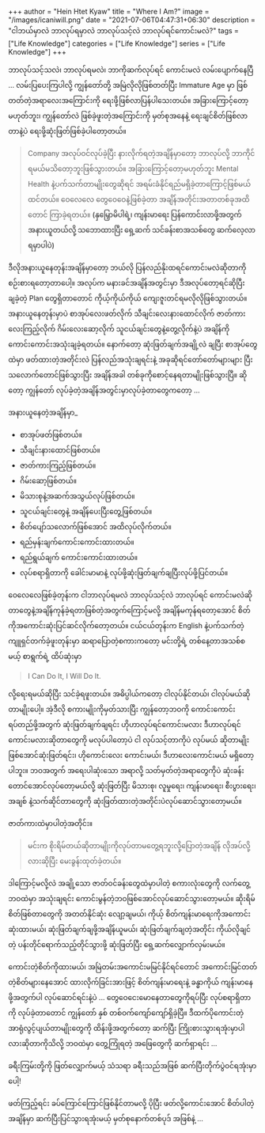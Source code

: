 +++
author = "Hein Htet Kyaw"
title = "Where I Am?"
image = "/images/icaniwill.png"
date = "2021-07-06T04:47:31+06:30"
description = "ငါဘယ်မှာလဲ ဘာလုပ်ရမှာလဲ ဘာလုပ်သင့်လဲ ဘာလုပ်ရင်ကောင်းမလဲ?"
tags = ["Life Knowledge"]
categories = ["Life Knowledge"]
series = ["Life Knowledge"]
+++

ဘာလုပ်သင့်သလဲ၊ ဘာလုပ်ရမလဲ၊ ဘာကိုဆက်လုပ်ရင် ကောင်းမလဲ လမ်းပျောက်နေပြီ ... လမ်းပြပေးကြပါလို့ ကျွန်တော်တို့ အမြဲလိုလိုဖြစ်တတ်ပြီး Immature Age မှာ ဖြစ်တတ်တဲ့အရာလေးအကြောင်းကို ရေးဖို့ဖြစ်လာပြန်ပါသေးတယ်။ အခြားကြောင့်တော့မဟုတ်ဘူး၊ ကျွန်တော်လဲ ဖြစ်ခဲ့ဖူးတဲ့အကြောင်းကို မှတ်စုအနေနဲ့ ရေးချင်စိတ်ဖြစ်လာတာနဲ့ပဲ ရေးဖို့ဆုံးဖြတ်ဖြစ်ခဲ့ပါတော့တယ်။

<!--more-->

> Company အလုပ်ဝင်လုပ်ခဲ့ပြီး နားလိုက်ရတဲ့အချိန်မှာတော့ ဘာလုပ်လို့ ဘာကိုင်ရမယ်မသိတော့ဘူးဖြစ်သွားတယ်။ အခြားကြောင့်တော့မဟုတ်ဘူး Mental Health နဲ့ပက်သက်တာမျိုးတွေဆိုရင် အရမ်းခံနိုင်ရည်မရှိခဲ့တာကြောင့်ဖြစ်မယ်ထင်တယ်။ ဝေလေလေ တွေဝေဝေနဲ့ဖြစ်ခဲ့တာ အချိန်အတိုင်းအတာတစ်ခုအထိတောင် ကြာခဲ့ရတယ်။ **(နှမြှောမိပါရဲ့၊ ကျန်းမာရေး ပြန်ကောင်းလာဖို့အတွက် အနားယူတယ်လို့ သဘောထားပြီး ရှေ့ဆက် သင်ခန်းစာအသစ်တွေ ဆက်လေ့လာရမှာပါပဲ)**

ဒီလိုအနားယူနေတုန်းအချိန်မှာတော့ ဘယ်လို ပြန်လည်နိုးထရင်ကောင်းမလဲဆိုတာကို စဉ်းစားရတော့တာပေါ့။ အလုပ်က မနားခင်အချိန်အတွင်းမှာ ဒီအလုပ်တော့ရင်ဆိုပြီး ချခဲ့တဲ့ Plan တွေရှိတာတောင် ကိုယ့်ကိုယ်ကိုယ် ကျေးဇူးတင်ရမလိုလိုဖြစ်သွားတယ်။ အနားယူနေတုန်းမှာပဲ စာအုပ်လေးဖတ်လိုက် သီချင်းလေးနားထောင်လိုက် ဇာတ်ကားလေးကြည့်လိုက် ဂိမ်းလေးဆော့လိုက် သူငယ်ချင်းတွေနဲ့တွေ့လိုက်နဲ့ပဲ အချိန်ကို ကောင်းကောင်းအသုံးချခဲ့ရတယ်။ နောက်တော့ ဆုံးဖြတ်ချက်အချို့လဲ ချပြီး စာအုပ်တွေထဲမှာ ဖတ်ထားတဲ့အတိုင်းလဲ ပြန်လည်အသုံးချရင်းနဲ့ အခုဆိုရင်တော်တော်များများ ပြီးသလောက်တောင်ဖြစ်သွားပြီး အချိန်အခါ တစ်ခုကိုစောင့်နေရတာမျိုးဖြစ်သွားပြီ။ ဆိုတော့ ကျွန်တော် လုပ်ခဲ့တဲ့အချိန်အတွင်းမှာလုပ်ခဲ့တာတွေကတော့ ...

အနားယူနေတဲ့အချိန်မှာ_

- စာအုပ်ဖတ်ဖြစ်တယ်။
- သီချင်းနားထောင်ဖြစ်တယ်။
- ဇာတ်ကားကြည့်ဖြစ်တယ်။
- ဂိမ်းဆော့ဖြစ်တယ်။
- မိသားစုနဲ့အဆက်အသွယ်လုပ်ဖြစ်တယ်။
- သူငယ်ချင်းတွေနဲ့ အချိန်ပေးပြီးတွေ့ဖြစ်တယ်။
- စိတ်ပျော်သလောက်ဖြစ်အောင် အထိလုပ်လိုက်တယ်။
- ရည်မှန်းချက်ကောင်းကောင်းထားတယ်။
- ရည်ရွယ်ချက် ကောင်းကောင်းထားတယ်။
- လုပ်စရာရှိတာကို ခေါင်းမာမာနဲ့ လုပ်ဖို့ဆုံးဖြတ်ချက်ချပြီးလုပ်ဖို့ပြင်တယ်။

ဝေလေလေဖြစ်ခဲ့တုန်းက ငါဘာလုပ်ရမလဲ ဘာလုပ်သင့်လဲ ဘာလုပ်ရင် ကောင်းမလဲဆိုတာတွေနဲ့အချိန်ကုန်ခဲ့ရတာဖြစ်တဲ့အတွက်ကြောင့်မလို့ အချိန်မကုန်ရတော့အောင် စိတ်ကိုအကောင်းဆုံးပြင်ဆင်လိုက်တော့တယ်။ ငယ်ငယ်တုန်းက English နဲ့ပက်သက်တဲ့ ကျူရှင်တက်ခဲ့ဖူးတုန်းမှာ ဆရာပြောတဲ့စကားကတော့ မင်းတို့ရဲ့ တစ်နေ့တာအသစ်စမယ့် စာရွက်ရဲ့ ထိပ်ဆုံးမှာ

> I Can Do It, I Will Do It.

လို့ရေးရမယ်ဆိုပြီး သင်ခဲ့ရဖူးတယ်။ အဓိပ္ပါယ်ကတော့ ငါလုပ်နိုင်တယ်၊ ငါလုပ်မယ်ဆိုတာမျိုးပေါ့။ အဲ့ဒီလို စကားမျိုးကိုမှတ်သားပြီး ကျွန်တော့ဘဝကို ကောင်းကောင်းရပ်တည်ဖို့အတွက် ဆုံးဖြတ်ချက်ချရင်း ဟိုဟာလုပ်ရင်ကောင်းမလား ဒီဟာလုပ်ရင် ကောင်းမလားဆိုတာတွေကို မလုပ်ပါတော့ပဲ ငါ လုပ်သင့်တာကိုပဲ လုပ်မယ် ဆိုတာမျိုးဖြစ်အောင်ဆုံးဖြတ်ရင်း၊ ဟိုကောင်းလေး ကောင်းမယ်၊ ဒီဟာလေးကောင်းမယ် မရှိတော့ပါဘူး။ ဘဝအတွက် အရေးပါဆုံးသော အရာလို့ သတ်မှတ်တဲ့အရာတွေကိုပဲ ဆုံးခန်းတောင်အောင်လုပ်တော့မယ်လို့ ဆုံးဖြတ်ပြီး မိသားစု၊ လူမှုရေး၊ ကျန်းမာရေး၊ စီးပွားရေး၊ အချစ် နဲ့သက်ဆိုင်တာတွေကို ဆုံးဖြတ်ထားတဲ့အတိုင်းပဲလုပ်ဆောင်သွားတော့မယ်။

ဇာတ်ကားထဲမှာပါတဲ့အတိုင်း။

> မင်းက စိုးရိမ်တယ်ဆိုတာမျိုးကိုလုပ်တာမတွေ့ရဘူးလို့ပြောတဲ့အချိန် လိုအပ်လို့လားဆိုပြီး မေးခွန်းထုတ်ခဲ့တယ်။

ဒါကြောင့်မလို့လဲ အချို့သော ဇာတ်ဝင်ခန်းတွေထဲမှာပါတဲ့ စကားလုံးတွေကို လက်တွေ့ဘဝထဲမှာ အသုံးချရင်း ကောင်းမွန်တဲ့ဘဝဖြစ်အောင်လုပ်ဆောင်သွားတော့မယ်။ ဆိုးရိမ်စိတ်ဖြစ်တာတွေကို အတတ်နိုင်ဆုံး လျော့ချမယ်၊ ကိုယ့် စိတ်ကျန်းမာရေးကိုအကောင်းဆုံးထားမယ်၊ ဆုံးဖြတ်ချက်ချဖို့အချိန်ယူမယ်၊ ဆုံးဖြတ်ချက်ချတဲ့အတိုင်း ကိုယ်လိုချင်တဲ့ ပန်းတိုင်ရောက်သည့်တိုင်သွားဖို့ ဆုံးဖြတ်ပြီး ရှေ့ဆက်လျှောက်လှမ်းမယ်။

ကောင်းတဲ့စိတ်ကိုထားမယ်၊ အမြဲတမ်းအကောင်းမမြင်နိုင်ရင်တောင် အကောင်းမြင်တတ်တဲ့စိတ်များနေအောင် ထားလိုက်ခြင်းအားဖြင့် စိတ်ကျန်းမာရေးနဲ့ ခန္ဓာကိုယ် ကျန်းမာနေဖို့အတွက်ပါ လုပ်ဆောင်ရင်းနဲ့ပဲ ... တွေဝေငေးမောနေတာတွေကိုရပ်ပြီး လုပ်စရာရှိတာကို လုပ်ခဲ့တာတောင် ကျွန်တော် နှစ် တစ်ဝက်ကျော်ကျော်ရှိခဲ့ပြီ။ ဒီထက်ပိုကောင်းတဲ့ အာရုံလွင့်ပျယ်တာမျိုးတွေကို ထိန်းဖို့အတွက်တော့ ဆက်ပြီး ကြိုးစားသွားရအုံးမှာပါလားဆိုတာကိုသိလို့ ဘဝထဲမှာ တွေ့ကြုံရတဲ့ အဖြေတွေကို ဆက်ရှာရင်း ...

ခရီးကြမ်းတို့ကို ဖြတ်လျှောက်မယ့် သံသရာ ခရီးသည်အဖြစ် ဆက်ပြီးတိုက်ပွဲဝင်ရအုံးမှာပေါ့!

ဖတ်ကြည့်ရင်း ခပ်ကြောင်ကြောင်ဖြစ်နိုင်တာမလို့ ပိုပြီး ဖတ်လို့ကောင်းအောင် စိတ်ပါတဲ့အချိန်မှာ ဆက်ပြီးပြင်သွားရအုံးမယ့် မှတ်စုနောက်တစ်ပုဒ် အဖြစ်နဲ့ ...
